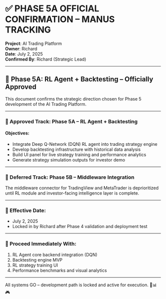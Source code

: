 # ✅ PHASE 5A OFFICIAL CONFIRMATION – MANUS TRACKING

**Project**: AI Trading Platform  
**Owner**: Richard  
**Date**: July 2, 2025  
**Confirmed By**: Richard (Strategic Lead)

---

## 📌 Phase 5A: RL Agent + Backtesting – Officially Approved

This document confirms the strategic direction chosen for Phase 5 development of the AI Trading Platform.

---

### 🔐 Approved Track: Phase 5A – RL Agent + Backtesting

#### Objectives:
- Integrate Deep Q-Network (DQN) RL agent into trading strategy engine
- Develop backtesting infrastructure with historical data analysis
- Build UI panel for live strategy training and performance analytics
- Generate strategy simulation outputs for investor demo

---

### 🔁 Deferred Track: Phase 5B – Middleware Integration

The middleware connector for TradingView and MetaTrader is deprioritized until RL module and investor-facing intelligence layer is complete.

---

### 📅 Effective Date:
- July 2, 2025
- Locked in by Richard after Phase 4 validation and deployment test

---

### 🚀 Proceed Immediately With:
1. RL Agent core backend integration (DQN)
2. Backtesting engine MVP
3. RL strategy training UI
4. Performance benchmarks and visual analytics

--- 

All systems GO – development path is locked and active for execution. 🧠📊🎮